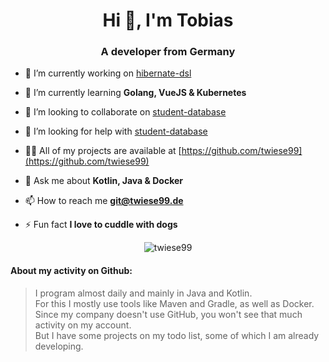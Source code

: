 <h1 align="center">Hi 👋, I'm Tobias</h1>
<h3 align="center">A developer from Germany</h3>

- 🔭 I’m currently working on [hibernate-dsl](https://github.com/twiese99/hibernate-dsl)

- 🌱 I’m currently learning **Golang, VueJS & Kubernetes**

- 👯 I’m looking to collaborate on [student-database](https://github.com/twiese99/student-database)

- 🤝 I’m looking for help with [student-database](https://github.com/twiese99/student-database)

- 👨‍💻 All of my projects are available at [https://github.com/twiese99](https://github.com/twiese99)

- 💬 Ask me about **Kotlin, Java & Docker**

- 📫 How to reach me **git@twiese99.de**

- ⚡ Fun fact **I love to cuddle with dogs**

<p align="center"><img src="https://github-readme-stats.twiese99.vercel.app/api/top-langs?username=twiese99&show_icons=true&locale=en" alt="twiese99" /></p>

<h4>About my activity on Github:</h4>
<blockquote>
I program almost daily and mainly in Java and Kotlin.<br />
For this I mostly use tools like Maven and Gradle, as well as Docker.<br /> 
Since my company doesn't use GitHub, you won't see that much activity on my account.<br />
But I have some projects on my todo list, some of which I am already developing.
</blockquote>

